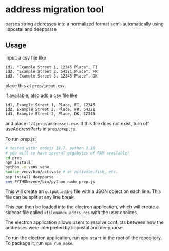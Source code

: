 # address migration tool
parses string addresses into a normalized format semi-automatically
using libpostal and deepparse

## Usage
input: a csv file like

```csv
id1, "Example Street 1, 12345 Place", FI
id2, "Example Street 2, 54321 Place", FR
id3, "Example Street 3, 12345 Place", DK
```

place this at `prep/input.csv`.

if available, also add a csv file like

```csv
id1, Example Street 1, Place, FI, 12345
id2, Example Street 2, Place, FR, 54321
id3, Example Street 3, Place, DK, 12345
```

and place it at `prep/addresses.csv`.
If this file does not exist, turn off useAddressParts in `prep/prep.js`.

To run prep.js:

```sh
# tested with: nodejs 18.7, python 3.10
# you will to have several gigabytes of RAM available!
cd prep
npm install
python -m venv venv
source venv/bin/activate # or activate.fish, etc.
pip install deepparse
env PYTHON=venv/bin/python node prep.js
```

This will create an `output.addrs` file with a JSON object on each line.
This file can be split at any line break.

This can then be loaded into the electron application, which will create
a sidecar file called `<filename>.addrs_res` with the user choices.

The electron application allows users to resolve conflicts between how the addresses were
interpreted by libpostal and deepparse.

To run the electron application, run `npm start` in the root of the repository.
To package it, run `npm run make`.
